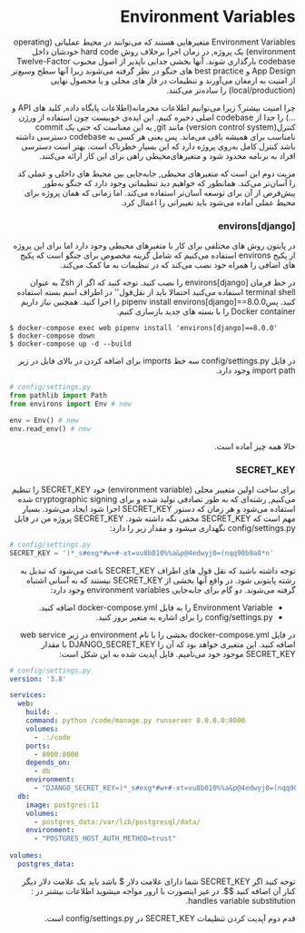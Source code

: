 <div dir="rtl">

# Environment Variables

Environment Variables متغیرهایی هستند که می‌توانند در محیط عملیاتی (operating environment) یک پروژه, در زمان اجرا برخلاف روش hard code خودشان داخل codebase بارگذاری شوند. آنها بخشی جدایی ناپذیر از اصول محبوب Twelve-Factor App Design و best practice های جنگو در نظر گرفته می‌شوند زیرا آنها سطح وسیع‌تر از امنیت به ارمغان می‌آورند و تنظیمات در فاز های محلی و یا محصول نهایی (local/production) را ساده‌تر می‌کنند.

چرا امنیت بیشتر؟ زیرا می‌توانیم اطلاعات محرمانه(اطلاعات پایگاه داده, کلید های API و ...) را جدا از codebase اصلی ذخیره کنیم. این ایده‌ی خوبیست چون استفاده از ورژن کنترل(version control system) مانند git, به این معناست که حتی یک commit نامناسب برای همیشه باقی می‌ماند. پس یعنی هر کسی به codebase دسترسی داشته باشد کنترل کامل به‌روی پروژه دارد که این بسیار خطرناک است. بهتر است دسترسی افراد به برنامه محدود شود و متغیرهای‌محیطی راهی برای این کار ارائه می‌کنند.

مزیت دوم این است که متغیر‌های محیطی, جابه‌جایی بین محیط های داخلی و عملی کد را آسان‌تر می‌کند. همانطور که خواهیم دید تنظیماتی وجود دارد که جنگو به‌طور پیش‌فرض از آن برای توسعه آسان‌تر استفاده می‌کند. اما زمانی که همان پروژه برای محیط عملی آماده می‌شود باید تغییراتی را اعمال کرد.

### environs[django]

در پایتون روش های مختلفی برای کار با متغیرهای محیطی وجود دارد اما برای این پروژه از پکیح environs استفاده می‌کنیم که شامل گزینه مخصوص برای جنگو است که پکیج ‌های اضافی را همراه خود نصب می‌کند که در تنظیمات به ما کمک می‌کند.

در خط فرمان environs[django] را نصب کنید. توجه کنید که اگر از Zsh به عنوان terminal shell استفاده می‌کنید احتمالا باید از نقل‌قول'' در اطراف اسم بسته استفاده کنید. پسpipenv install environs[django]==8.0.0 را اجرا کنید. همچنین نیاز داریم Docker container را با بسته های جدید بازسازی کنیم.

<div dir="ltr">

```shell
$ docker-compose exec web pipenv install 'environs[django]==8.0.0'
$ docker-compose down
$ docker-compose up -d --build
```

</div>

در فایل config/settings.py سه خط imports برای اضافه کردن در بالای فایل در زیر import path وجود دارد.

<div dir="ltr">

```python
# config/settings.py
from pathlib import Path
from environs import Env # new

env = Env() # new
env.read_env() # new
```

</div>

حالا همه چیز آماده است.

### SECRET_KEY

برای ساخت اولین متغییر محلی (environment variable) خود SECRET_KEY را تنظیم می‌کنیم, رشته‌ای که به طور تصادفی تولید شده و برای cryptographic signing شده استفاده می‌شود و هر زمان که دستور SECRET_KEY اجرا شود ایجاد می‌شود. بسیار مهم است که SECRET_KEY مخفی نگه داشته شود. SECRET_KEY پروژه من در فایل config/settings.py نگهداری میشود و مقدار زیر را دارد:

<div dir="ltr">

```python
# config/settings.py
SECRET_KEY = ')*_s#exg*#w+#-xt=vu8b010%%a&p@4edwyj0=(nqq90b9a8*n'
```

</div>

توجه داشته باشید که نقل قول های اطراف SECRET_KEY باعث می‌شود که تبدیل به رشته پایتونی شود. در واقع آنها بخشی از SECRET_KEY نیستند که به آسانی اشتباه گرفته می‌شوند.
دو گام برای جابه‌جایی environment variables وجود دارد:

- Environment Variable را به فایل docker-compose.yml اضافه کنید.
- config/settings.py را برای اشاره به متغیر بروز کنید.

در فایل docker-compose.yml بخشی را با نام environment در زیر web service اضافه کنید. این متغیری خواهد بود که آن را DJANGO_SECRET_KEY با مقدار SECRET_KEY موجود خود می‌نامیم. فایل آپدیت شده به این شکل است:

<div dir="ltr">

```yml
# config/settings.py
version: '3.8'

services:
  web:
    build: .
    command: python /code/manage.py runserver 0.0.0.0:8000
    volumes:
      - .:/code
    ports:
      - 8000:8000
    depends_on:
      - db
    environment:
      - "DJANGO_SECRET_KEY=)*_s#exg*#w+#-xt=vu8b010%%a&p@4edwyj0=(nqq90b9a8*n"
  db:
    image: postgres:11
    volumes:
      - postgres_data:/var/lib/postgresql/data/
    environment:
      - "POSTGRES_HOST_AUTH_METHOD=trust"
      
volumes:
  postgres_data:
```

</div>

توجه کنید اگر SECRET_KEY شما دارای علامت دلار $ باشد باید یک علامت دلار دیگر کنار آن اضافه کنید $$. در غیر اینصورت با ارور مواجه میشوید اطلاعات بیشتر در : handles variable substitution.

قدم دوم آپدیت کردن تنظیمات SECRET_KEY در config/settings.py است.

</div>
